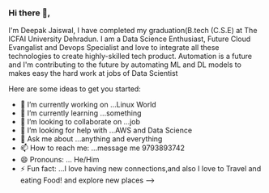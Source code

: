 ### Hi there 👋,
I'm Deepak Jaiswal, I have completed my graduation(B.tech (C.S.E) at The ICFAI University Dehradun. I am a Data Science Enthusiast, Future Cloud Evangalist and Devops Specialist and love to integrate all these technologies to create highly-skilled tech product. Automation is a future and I'm contributing to the future by automating ML and DL models to makes easy the hard work at jobs of Data Scientist


Here are some ideas to get you started:

- 🔭 I’m currently working on ...Linux World
- 🌱 I’m currently learning ...something
- 👯 I’m looking to collaborate on ...job
- 🤔 I’m looking for help with ...AWS and Data Science
- 💬 Ask me about ...anything and everything
- 📫 How to reach me: ...message me 9793893742
- 😄 Pronouns: ... He/Him
- ⚡ Fun fact: ...I love having new connections,and also I love to Travel and eating Food! and explore new places
-->
